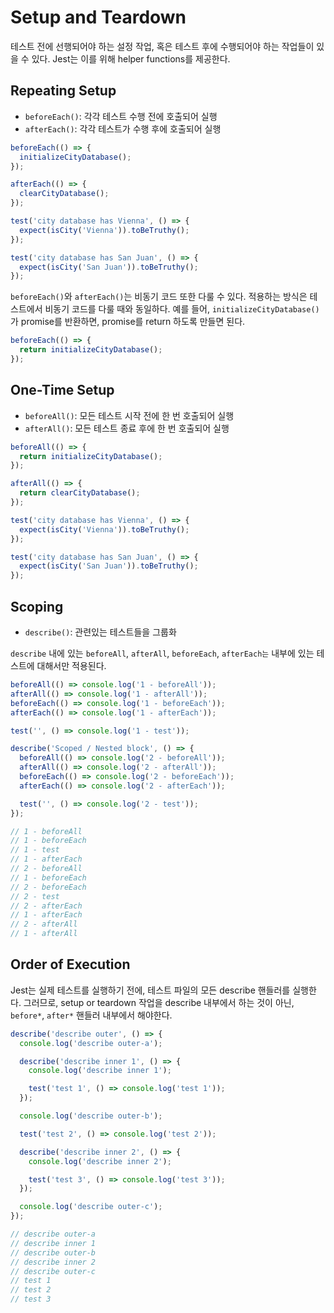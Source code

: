 # Setup and Teardown

테스트 전에 선행되어야 하는 설정 작업, 혹은 테스트 후에 수행되어야 하는 작업들이 있을 수 있다. Jest는 이를 위해 helper functions를 제공한다.



## Repeating Setup

- `beforeEach()`: 각각 테스트 수행 전에 호출되어 실행
- `afterEach()`: 각각 테스트가 수행 후에 호출되어 실행

```js
beforeEach(() => {
  initializeCityDatabase();
});

afterEach(() => {
  clearCityDatabase();
});

test('city database has Vienna', () => {
  expect(isCity('Vienna')).toBeTruthy();
});

test('city database has San Juan', () => {
  expect(isCity('San Juan')).toBeTruthy();
});
```



`beforeEach()`와 `afterEach()`는 비동기 코드 또한 다룰 수 있다. 적용하는 방식은 테스트에서 비동기 코드를 다룰 때와 동일하다. 예를 들어, `initializeCityDatabase()` 가 promise를 반환하면, promise를 return 하도록 만들면 된다.

```js
beforeEach(() => {
  return initializeCityDatabase();
});
```



## One-Time Setup

- `beforeAll()`: 모든 테스트 시작 전에 한 번 호출되어 실행
- `afterAll()`: 모든 테스트 종료 후에 한 번 호출되어 실행

```js
beforeAll(() => {
  return initializeCityDatabase();
});

afterAll(() => {
  return clearCityDatabase();
});

test('city database has Vienna', () => {
  expect(isCity('Vienna')).toBeTruthy();
});

test('city database has San Juan', () => {
  expect(isCity('San Juan')).toBeTruthy();
});
```



## Scoping

- `describe()`: 관련있는 테스트들을 그룹화

`describe` 내에 있는 `beforeAll`, `afterAll`, `beforeEach`, `afterEach는` 내부에 있는 테스트에 대해서만 적용된다.

```js
beforeAll(() => console.log('1 - beforeAll'));
afterAll(() => console.log('1 - afterAll'));
beforeEach(() => console.log('1 - beforeEach'));
afterEach(() => console.log('1 - afterEach'));

test('', () => console.log('1 - test'));

describe('Scoped / Nested block', () => {
  beforeAll(() => console.log('2 - beforeAll'));
  afterAll(() => console.log('2 - afterAll'));
  beforeEach(() => console.log('2 - beforeEach'));
  afterEach(() => console.log('2 - afterEach'));

  test('', () => console.log('2 - test'));
});

// 1 - beforeAll
// 1 - beforeEach
// 1 - test
// 1 - afterEach
// 2 - beforeAll
// 1 - beforeEach
// 2 - beforeEach
// 2 - test
// 2 - afterEach
// 1 - afterEach
// 2 - afterAll
// 1 - afterAll
```



## Order of Execution

Jest는 실제 테스트를 실행하기 전에, 테스트 파일의 모든 describe 핸들러를 실행한다. 그러므로, setup or teardown 작업을 describe 내부에서 하는 것이 아닌, `before*`, `after*` 핸들러 내부에서 해야한다.

```js
describe('describe outer', () => {
  console.log('describe outer-a');

  describe('describe inner 1', () => {
    console.log('describe inner 1');

    test('test 1', () => console.log('test 1'));
  });

  console.log('describe outer-b');

  test('test 2', () => console.log('test 2'));

  describe('describe inner 2', () => {
    console.log('describe inner 2');

    test('test 3', () => console.log('test 3'));
  });

  console.log('describe outer-c');
});

// describe outer-a
// describe inner 1
// describe outer-b
// describe inner 2
// describe outer-c
// test 1
// test 2
// test 3
```

